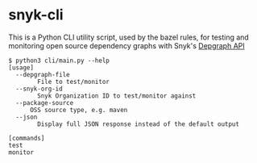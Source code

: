 # snyk-cli
This is a Python CLI utility script, used by the bazel rules, for testing and monitoring open source dependency graphs with Snyk's [Depgraph API](https://snyk.docs.apiary.io/#reference/test/dep-graph)

```
$ python3 cli/main.py --help
[usage]
  --depgraph-file
    	File to test/monitor
  --snyk-org-id
    	Snyk Organization ID to test/monitor against
  --package-source
      OSS source type, e.g. maven
  --json
    	Display full JSON response instead of the default output
      
[commands]
test
monitor
```

